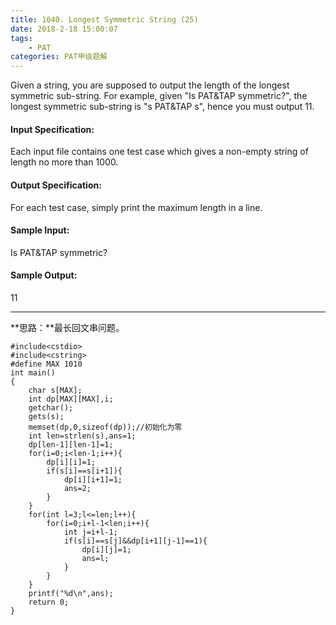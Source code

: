 ```yaml
---
title: 1040. Longest Symmetric String (25)
date: 2018-2-18 15:00:07
tags: 
	- PAT
categories: PAT甲级题解
---
```


Given a string, you are supposed to output the length of the longest symmetric sub-string. For example, given "Is PAT&TAP symmetric?", the longest symmetric sub-string is "s PAT&TAP s", hence you must output 11.

#### Input Specification:

Each input file contains one test case which gives a non-empty string of length no more than 1000.

#### Output Specification:

For each test case, simply print the maximum length in a line.

#### Sample Input:
Is PAT&TAP symmetric?
#### Sample Output:
11
***

**思路：**最长回文串问题。

```
#include<cstdio>
#include<cstring>
#define MAX 1010
int main()
{
    char s[MAX];
    int dp[MAX][MAX],i;
    getchar();
    gets(s);
    memset(dp,0,sizeof(dp));//初始化为零
    int len=strlen(s),ans=1;
    dp[len-1][len-1]=1;
    for(i=0;i<len-1;i++){
        dp[i][i]=1;
        if(s[i]==s[i+1]){
            dp[i][i+1]=1;
            ans=2;
        }
    }
    for(int l=3;l<=len;l++){
        for(i=0;i+l-1<len;i++){
            int j=i+l-1;
            if(s[i]==s[j]&&dp[i+1][j-1]==1){
                dp[i][j]=1;
                ans=l;
            }
        }
    }
    printf("%d\n",ans);
    return 0;
}
```